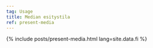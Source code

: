 ```yaml
---
tag: Usage
title: Median esitystila
ref: present-media
---
```


{% include posts/present-media.html lang=site.data.fi %}
